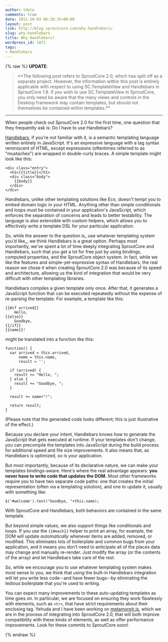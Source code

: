 ```yaml
---
author: tdale
comments: true
date: 2011-10-03 06:20:35+00:00
layout: post
link: http://blog.sproutcore.com/why-handlebars/
slug: why-handlebars
title: Why Handlebars?
wordpress_id: 1872
tags:
- Handlebars
---
```

{% raw %}
**UPDATE**:



<blockquote>**The following post refers to SproutCore 2.0, which has split off as a separate project.  However, the information within this post is entirely applicable with respect to using SC.TemplateView and Handlebars in SproutCore 1.8.  If you wish to use SC.TemplateView in SproutCore, you only need be aware that the many views and controls in the Desktop framework may contain templates, but should not themselves be contained within templates.**</blockquote>





* * *



When people check out SproutCore 2.0 for the first time, one question that they frequently ask is: Do I have to use Handlebars?

[Handlebars](http://www.handlebarsjs.com/), if you're not familiar with it, is a semantic templating language written entirely in JavaScript. It's an expressive language with a tag syntax reminiscent of HTML, except expressions (oftentimes referred to as "mustaches") are wrapped in double-curly braces. A simple template might look like this:



    <div class="entry">
      <h1>{{title}}</h1>
      <div class="body">
        {{body}}
      </div>
    </div>



Handlebars, unlike other templating solutions like Eco, doesn't tempt you to embed domain logic in your HTML. Anything other than simple conditionals and loops must be contained in your application's JavaScript, which enforces the separation of concerns and leads to better testability. The language is also extensible with custom helpers, which allows you to effectively write a template DSL for your particular application.

So, while the answer to the question is_ use whatever templating system you'd like,_ we think Handlebars is a great option. Perhaps most importantly, we've spent a lot of time deeply integrating SproutCore and Handlebars, such that you get a lot for free just by using bindings, computed properties, and the SproutCore object system. In fact, while we like the features and simple-yet-expressive syntax of Handlebars, the real reason we chose it when creating SproutCore 2.0 was because of its speed and architecture, allowing us the kind of integration that would be very difficult with other templating libraries.
<!-- more -->
Handlebars compiles a given template only once. After that, it generates a JavaScript function that can be executed repeatedly without the expense of re-parsing the template. For example, a template like this:




    {{#if arrived}}
    	Hello,
    {{else}}
    	Goodbye,
    {{/if}}
    {{name}}!




might be translated into a function like this:




    function() {
      var arrived = this.arrived,
          name = this.name,
          result = '';

      if (arrived) {
        result += "Hello, ";
      } else {
        result += "Goodbye, ";
      }

      result += name+"!";

      return result;
    }




(Please note that the generated code looks different; this is just illustrative of the effect.)

Because you declare your intent, Handlebars knows how to generate the JavaScript that gets executed at runtime. If your templates don't change, you can precompile the templates into JavaScript during the build process for additional speed and file size improvements. It also means that, as Handlebars is optimized, so is your application.

But most importantly, because of its declarative nature, we can make your templates bindings-aware. Here's where the real advantage appears: **you never have to write code that updates the DOM.** Most other frameworks require you to have two separate code paths: one that creates the initial representation (often via a templating solution), and one to update it, usually with something like:




    $('#welcome').text("Goodbye, "+this.name);




With SproutCore and Handlebars, both behaviors are contained in the same template.

But beyond simple values, we also support things like conditionals and loops. If you use the `{{#each}}` helper to print an array, for example, the DOM will update _automatically_ whenever items are added, removed, or modified. This eliminates lots of boilerplate and common bugs from your application, and it means you don't need to anticipate all of the places data may change and manually re-render. Just modify the array (or the contents of the array) and let Handlebars take care of the rest.

So, while we encourage you to use whatever templating system makes most sense to you, we think that using the built-in Handlebars integration will let you write less code--and have fewer bugs--by eliminating the tedious boilerplate that you're used to writing.

You can expect many improvements to these auto-updating templates as time goes on. In particular, we are focused on ensuring they work flawlessly with elements, such as `<tr>`, that have strict requirements about their enclosing tag. Yehuda and I have been working on [metamorph.js](https://github.com/tomhuda/metamorph.js), which we are in the process of integrating into SproutCore 2.0, that will both improve compatibility with these kinds of elements, as well as offer performance improvements. Look for these commits to SproutCore soon!

{% endraw %}